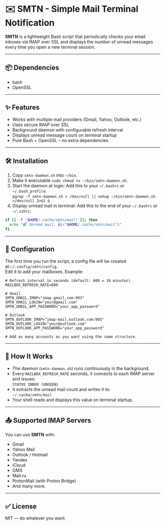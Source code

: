 # ✉️ SMTN - Simple Mail Terminal Notification
**SMTN** is a lightweight Bash script that periodically checks your email inboxes via IMAP over SSL and displays the number of unread messages every time you open a new terminal session.

---

## 📦 Dependencies
- bash
- OpenSSL

---

## ✨ Features
- Works with multiple mail providers (Gmail, Yahoo, Outlook, etc.)
- Uses secure IMAP over SSL
- Background daemon with configurable refresh interval
- Displays unread message count on terminal startup
- Pure Bash + OpenSSL – no extra dependencies

---

## 🛠️ Installation
1. Copy ```smtn-daemon.sh``` into ```~/bin```.
2. Make it executable ```sudo chmod +x ~/bin/smtn-daemon.sh```.
3. Start the daemon at login: Add this to your ```~/.bashrc``` or ```~/.bash_profile```: <br> ```pgrep -f smtn-daemon.sh > /dev/null || nohup ~/bin/smtn-daemon.sh >/dev/null 2>&1 &```
4. Display unread mail in terminal: Add this to the end of your ```~/.bashrc``` or ```~/.zshrc```: <br> 
```bash
if [[ -f "$HOME/.cache/smtn/mail" ]]; then 
  echo "📬 Unread mail: $(<"$HOME/.cache/smtn/mail")"
fi
```

---

## 🧩 Configuration
The first time you run the script, a config file will be created at:``` ~/.config/smtn/config ```. <br>
Edit it to add your mailboxes. Example: <br>
```text
# Refresh interval in seconds (default: 600 = 10 minutes)
MAILBOX_REFRESH_RATE=600

# Gmail
SMTN_GMAIL_IMAP="imap.gmail.com:993"
SMTN_GMAIL_LOGIN="your@gmail.com"
SMTN_GMAIL_APP_PASSWORD="your_app_password"

# Outlook
SMTN_OUTLOOK_IMAP="imap-mail.outlook.com:993"
SMTN_OUTLOOK_LOGIN="your@outlook.com"
SMTN_OUTLOOK_APP_PASSWORD="your_app_password"

# Add as many accounts as you want using the same structure.
```

---

## 🔄 How It Works
* The daemon (```smtn-daemon.sh```) runs continuously in the background.
* Every ```MAILBOX_REFRESH_RATE``` seconds, it connects to each IMAP server and issues: <br>
```STATUS INBOX (UNSEEN)``` <br>
* It extracts the unread mail count and writes it to: <br>
```~/.cache/smtn/mail```
* Your shell reads and displays this value on terminal startup.

---

## 📤 Supported IMAP Servers
You can use **SMTN** with:
* Gmail
* Yahoo Mail
* Outlook / Hotmail
* Yandex
* iCloud
* GMX
* Mail.ru
* ProtonMail (with Proton Bridge)
* And many more.

---

## ✅ License
MIT — do whatever you want.